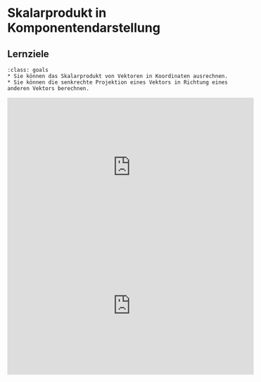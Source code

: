# Skalarprodukt in Komponentendarstellung

## Lernziele

```{admonition} Lernziele 
:class: goals
* Sie können das Skalarprodukt von Vektoren in Koordinaten ausrechnen.
* Sie können die senkrechte Projektion eines Vektors in Richtung eines anderen Vektors berechnen.
```

<iframe width="560" height="315" src="https://www.youtube.com/embed/1T1aTlEUO0E" title="YouTube video player" frameborder="0" allow="accelerometer; autoplay; clipboard-write; encrypted-media; gyroscope; picture-in-picture" allowfullscreen></iframe>

<iframe width="560" height="315" src="https://www.youtube.com/embed/K6ZCP8cpCc8" title="YouTube video player" frameborder="0" allow="accelerometer; autoplay; clipboard-write; encrypted-media; gyroscope; picture-in-picture" allowfullscreen></iframe>